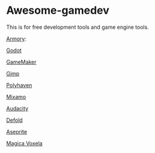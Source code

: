# Awesome-gamedev
This is for free development tools and game engine tools.
 
[Armory](https://armory3d.org/):

[Godot](https://godotengine.org/)

[GameMaker](https://gamemaker.io/en)

[Gimp](https://www.gimp.org/downloads/)

[Polyhaven](https://polyhaven.com/)

[Mixamo](https://www.mixamo.com/#/)

[Audacity](https://www.audacityteam.org/download/)

[Defold](https://defold.com/download/)

[Aseprite](https://sourceforge.net/projects/aseprite.mirror/)

[Magica Voxela](https://ephtracy.github.io/) 
